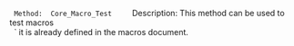   `Method:  Core_Macro_Test    `Description:  This method can be used to test macros    `  it is already defined in the macros document.